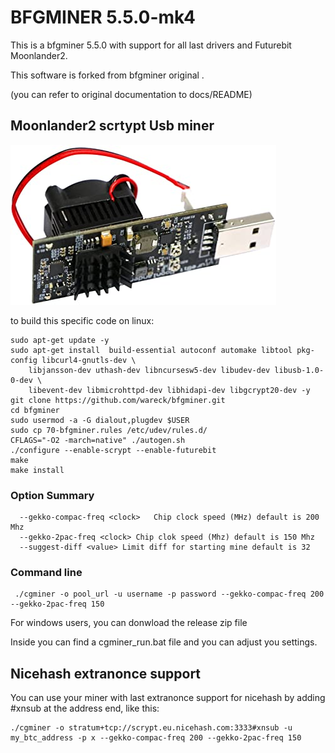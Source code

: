 # BFGMINER 5.5.0-mk4                                                        

This is a bfgminer 5.5.0 with support for all last drivers and Futurebit Moonlander2.

This software is forked from bfgminer original .

(you can refer to original documentation to docs/README)

## Moonlander2 scrtypt Usb miner ##

![](https://github.com/wareck/bfgminer/blob/bfgminer/docs/moonlander.jpg)

to build this specific code on linux:

	sudo apt-get update -y
	sudo apt-get install  build-essential autoconf automake libtool pkg-config libcurl4-gnutls-dev \
        libjansson-dev uthash-dev libncursesw5-dev libudev-dev libusb-1.0-0-dev \
        libevent-dev libmicrohttpd-dev libhidapi-dev libgcrypt20-dev -y
	git clone https://github.com/wareck/bfgminer.git
	cd bfgminer
	sudo usermod -a -G dialout,plugdev $USER
	sudo cp 70-bfgminer.rules /etc/udev/rules.d/
	CFLAGS="-O2 -march=native" ./autogen.sh
	./configure --enable-scrypt --enable-futurebit
	make
	make install

### Option Summary ###

```
  --gekko-compac-freq <clock>   Chip clock speed (MHz) default is 200 Mhz
  --gekko-2pac-freq <clock> Chip clok speed (Mhz) default is 150 Mhz 
  --suggest-diff <value> Limit diff for starting mine default is 32
```

### Command line ###

```
 ./cgminer -o pool_url -u username -p password --gekko-compac-freq 200 --gekko-2pac-freq 150 
```

For windows users, you can donwload the release zip file

Inside you can find a cgminer_run.bat file and you can adjust you settings.

## Nicehash extranonce support ##

You can use your miner with last extranonce support for nicehash by adding #xnsub at the address end, like this:

	./cgminer -o stratum+tcp://scrypt.eu.nicehash.com:3333#xnsub -u my_btc_address -p x --gekko-compac-freq 200 --gekko-2pac-freq 150
	
